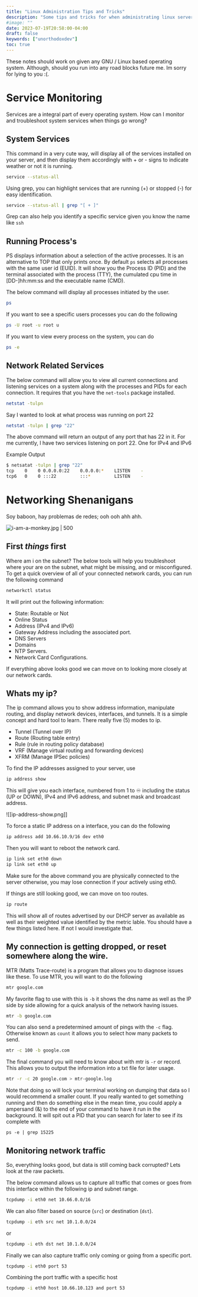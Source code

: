 ```yaml
---
title: "Linux Administration Tips and Tricks"
description: "Some tips and tricks for when administrating linux servers"
#image: ""
date: 2023-07-19T20:58:00-04:00
draft: false
keywords: ["unorthodoxdev"]
toc: true
---
```



These notes should work on given any GNU / Linux based operating system. Although, should you run into any road blocks future me. Im sorry for lying to you :(.

# Service Monitoring

Services are a integral part of every operating system. How can I monitor and troubleshoot system services when things go wrong?  

## System Services

This command in a very cute way, will display all of the services installed on your server, and then display them accordingly with + or - signs to indicate weather or not it is running. 

```bash
service --status-all
```

 Using grep, you can highlight services that are running (+) or stopped (-) for easy identification.

```bash
service --status-all | grep "[ + ]"
```

Grep can also help you identify a specific service given you know the name like `ssh`

## Running Process's

PS displays information about a selection of the active processes. It is an alternative to TOP that only prints once. By default `ps` selects all processes with the same user id (EUID). It will show you the Process ID (PID) and the terminal associated with the process (TTY), the cumulated cpu time in [DD-]hh:mm:ss and the executable name (CMD). 

The below command will display all processes initiated by the user.

```bash
ps
```

If you want to see a specific users processes you can do the following

```bash
ps -U root -u root u
```

If you want to view every process on the system, you can do 

```bash
ps -e
```

## Network Related Services

The below command will allow you to view all current connections and listening services on a system along with the processes and PIDs for each connection. It requires that you have the `net-tools` package installed.

```bash
netstat -tulpn
```

Say I wanted to look at what process was running on port 22

```bash
netstat -tulpn | grep "22"
```

The above command will return an output of any port that has 22 in it. For me currently, I have two services listening on port 22. One for IPv4 and IPv6

Example Output
```bash
$ netsatat -tulpn | grep "22"
tcp    0    0 0.0.0.0:22    0.0.0.0:*    LISTEN    -
tcp6   0    0 :::22         :::*         LISTEN    -
```


<div style="page-break-after: always;"></div>

# Networking Shenanigans

Soy baboon, hay problemas de redes; ooh ooh ahh ahh.

![i-am-a-monkey.jpg | 500](https://thumbs.dreamstime.com/z/monkey-scratching-his-head-animal-began-to-think-139656229.jpg) 

## First *things* first

Where am i on the subnet? The below tools will help you troubleshoot where your are on the subnet, what might be missing, and or misconfigured. To get a quick overview of all of your connected network cards, you can run the following command

```bash
networkctl status
```

It will print out the following information:

- State: Routable or Not
- Online Status
- Address (IPv4 and IPv6)
- Gateway Address including the associated port.
- DNS Servers
- Domains
- NTP Servers.
- Network Card Configurations.

If everything above looks good we can move on to looking more closely at our network cards.

## Whats my ip?

The ip command allows you to show address information, manipulate routing, and display network devices, interfaces, and tunnels. It is a simple concept and hard tool to learn. There really five (5) modes to ip.

- Tunnel (Tunnel over IP)
- Route (Routing table entry)
- Rule (rule in routing policy database)
- VRF (Manage virtual routing and forwarding devices)
- XFRM (Manage IPSec policies)

To find the IP addresses assigned to your server, use 

```bash
ip address show
```

This will give you each interface, numbered from 1 to ♾️ including the status (UP or DOWN), IPv4 and IPv6 address, and subnet mask and broadcast address.

![[ip-address-show.png]]

To force a static IP address on a interface, you can do the following

```bash
ip address add 10.66.10.9/16 dev eth0
```

Then you will want to reboot the network card.

```bash
ip link set eth0 down
ip link set eth0 up
```

Make sure for the above command you are physically connected to the server otherwise, you may lose connection if your actively using eth0.

If things are still looking good, we can move on too routes.

```bash
ip route
```

This will show all of routes advertised by our DHCP server as available as well as their weighted value identified by the metric lable. You should have a few things listed here. If not I would investigate that.

## My connection is getting dropped, or reset somewhere along the wire.

MTR (Matts Trace-route) is a program that allows you to diagnose issues like these. To use MTR, you will want to do the following 

```bash
mtr google.com
```

My favorite flag to use with this is `-b` it shows the dns name as well as the IP side by side allowing for a quick analysis of the network having issues.

```bash
mtr -b google.com
```

You can also send a predetermined amount of pings with the `-c` flag. Otherwise known as `count` it allows you to select how many packets to send. 

```bash
mtr -c 100 -b google.com
```

The final command you will need to know about with mtr is `-r` or record. This allows you to output the information into a txt file for later usage.

```bash
mtr -r -c 20 google.com > mtr-google.log
```

Note that doing so will lock your terminal working on dumping that data so I would recommend a smaller count. If you really wanted to get something running and then do something else in the mean time, you could apply a ampersand (&) to the end of your command to have it run in the background. It will spit out a PID that you can search for later to see if its complete with

```
ps -e | grep 15225
```

## Monitoring network traffic

So, everything looks good, but data is still coming back corrupted? Lets look at the raw packets.

The below command allows us to capture all traffic that comes or goes from this interface within the following ip and subnet range.

```bash
tcpdump -i eth0 net 10.66.0.0/16
```

We can also filter based on source (`src`) or destination (`dst`).

```bash
tcpdump -i eth src net 10.1.0.0/24
```

or

```bash
tcpdump -i eth dst net 10.1.0.0/24
```

Finally we can also capture traffic only coming or going from a specific port.

```bash
tcpdump -i eth0 port 53
```

Combining the port traffic with a specific host

```bash
tcpdump -i eth0 host 10.66.10.123 and port 53
```

